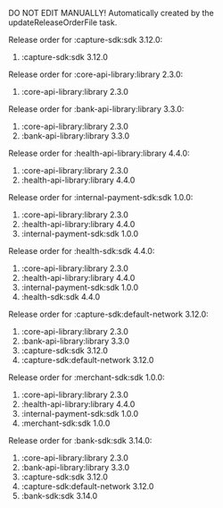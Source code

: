 DO NOT EDIT MANUALLY!
Automatically created by the updateReleaseOrderFile task.

Release order for :capture-sdk:sdk 3.12.0:
 1. :capture-sdk:sdk 3.12.0

Release order for :core-api-library:library 2.3.0:
 1. :core-api-library:library 2.3.0

Release order for :bank-api-library:library 3.3.0:
 1. :core-api-library:library 2.3.0
 2. :bank-api-library:library 3.3.0

Release order for :health-api-library:library 4.4.0:
 1. :core-api-library:library 2.3.0
 2. :health-api-library:library 4.4.0

Release order for :internal-payment-sdk:sdk 1.0.0:
 1. :core-api-library:library 2.3.0
 2. :health-api-library:library 4.4.0
 3. :internal-payment-sdk:sdk 1.0.0

Release order for :health-sdk:sdk 4.4.0:
 1. :core-api-library:library 2.3.0
 2. :health-api-library:library 4.4.0
 3. :internal-payment-sdk:sdk 1.0.0
 4. :health-sdk:sdk 4.4.0

Release order for :capture-sdk:default-network 3.12.0:
 1. :core-api-library:library 2.3.0
 2. :bank-api-library:library 3.3.0
 3. :capture-sdk:sdk 3.12.0
 4. :capture-sdk:default-network 3.12.0

Release order for :merchant-sdk:sdk 1.0.0:
 1. :core-api-library:library 2.3.0
 2. :health-api-library:library 4.4.0
 3. :internal-payment-sdk:sdk 1.0.0
 4. :merchant-sdk:sdk 1.0.0

Release order for :bank-sdk:sdk 3.14.0:
 1. :core-api-library:library 2.3.0
 2. :bank-api-library:library 3.3.0
 3. :capture-sdk:sdk 3.12.0
 4. :capture-sdk:default-network 3.12.0
 5. :bank-sdk:sdk 3.14.0

